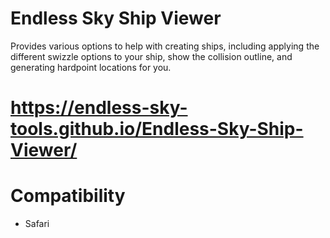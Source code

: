 # Endless Sky Ship Viewer
Provides various options to help with creating ships, including applying the different swizzle options to your ship, show the collision outline, and generating hardpoint locations for you.

# https://endless-sky-tools.github.io/Endless-Sky-Ship-Viewer/

# Compatibility
- Safari